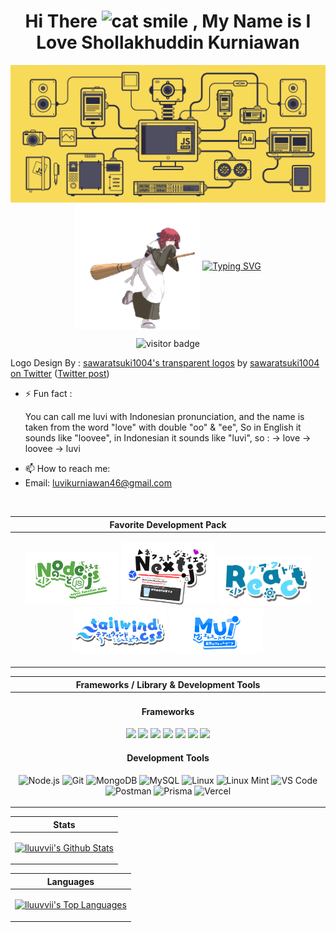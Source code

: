   <h1 align="center">
    Hi There
    <img src="https://raw.githubusercontent.com/Tarikul-Islam-Anik/Animated-Fluent-Emojis/master/Emojis/Smilies/Grinning%20Cat%20with%20Smiling%20Eyes.png" alt="cat smile" width="40" height="40" />
    , My Name is I Love Shollakhuddin Kurniawan
  </h1>
  
  <p align="center">
    <img src="https://github.com/lluuvvii/lluuvvii/blob/main/js.gif" alt="jsgif" >
  <img src="https://github.com/lluuvvii/lluuvvii/blob/main/kohaku-melty-blood.gif" alt="Kohaku" width="200" height="200" align="center" />
  <a href="https://git.io/typing-svg"><img src="https://readme-typing-svg.demolab.com?font=Fira+Code&duration=2000&pause=1000&color=FF4545&background=FFFFFF00&center=false&vCenter=true&random=false&width=435&lines=A+fullstack+web+developer;flexible+and+dynamic+principle;Casual+Gamer;Otaku/Weeb;Classical+Music+Enjoyer" alt="Typing SVG" /></a>
    <p align="center">
      <img src="https://visitor-badge.laobi.icu/badge?page_id=lluuvvii.lluuvvii&left_color=grey&right_color=red&format=true" alt="visitor badge">
    </p>
  <p align="left">Logo Design By : <a href="https://onedrive.live.com/?id=4B3290FB3CEB441A!9144&resid=4B3290FB3CEB441A!9144&ithint=folder&authkey=!ADkelorAY-HPbS4&cid=4b3290fb3ceb441a">sawaratsuki1004's transparent logos</a> by <a href="https://twitter.com/sawaratsuki1004">sawaratsuki1004 on Twitter</a> (<a href="https://twitter.com/sawaratsuki1004/status/1782079506083381657">Twitter post</a>)</p>
  </p>
</p>

- ⚡ Fun fact : <p>
You can call me luvi with Indonesian pronunciation, and the name is taken from the word "love" with double "oo" & "ee", So in English it sounds like "loovee", in Indonesian it sounds like "luvi", so : -> love -> loovee -> luvi
</p>

- 📫 How to reach me:
- Email: luvikurniawan46@gmail.com

<br>

| **Favorite Development Pack** |
|------------------------------|
| <p align="center"> <img src="https://github.com/lluuvvii/lluuvvii/blob/main/Node.js.png" alt="Node.js Logo" width="150" /> <img src="https://github.com/lluuvvii/lluuvvii/blob/main/Next.js.png" alt="Next.js Logo" width="150" /> <img src="https://github.com/lluuvvii/lluuvvii/blob/main/React.png" alt="React Logo" width="150" /> <img src="https://github.com/lluuvvii/lluuvvii/blob/main/Tailwindcss6.png" alt="Tailwind CSS Logo" width="150" /> <img src="https://github.com/lluuvvii/lluuvvii/blob/main/MUIT.png" alt="MUI Logo" width="150" /> </p> |

| **Frameworks / Library & Development Tools** |
|---------------------------------------------|
| <h4 align="center">Frameworks</h4> <p align="center"> <img src="https://img.shields.io/badge/Next-black?style=for-the-badge&logo=next.js&logoColor=white"> <img src="https://img.shields.io/badge/tailwindcss-%2338B2AC.svg?style=for-the-badge&logo=tailwind-css&logoColor=white"> <img src="https://img.shields.io/badge/react-%2320232a.svg?style=for-the-badge&logo=react&logoColor=%2361DAFB"> <img src="https://img.shields.io/badge/express.js-%23404d59.svg?style=for-the-badge&logo=express&logoColor=%2361DAFB"> <img src="https://img.shields.io/badge/bootstrap-%238511FA.svg?style=for-the-badge&logo=bootstrap&logoColor=white"> <img src="https://img.shields.io/badge/MUI-%230081CB.svg?style=for-the-badge&logo=mui&logoColor=white"> <img src="https://img.shields.io/badge/-React%20Query-FF4154?style=for-the-badge&logo=react%20query&logoColor=white"> </p> <h4 align="center">Development Tools</h4> <p align="center"><img src="https://skillicons.dev/icons?i=nodejs&theme=dark" alt="Node.js"> <img src="https://skillicons.dev/icons?i=git&theme=dark" alt="Git"> <img src="https://skillicons.dev/icons?i=mongodb&theme=dark" alt="MongoDB"> <img src="https://skillicons.dev/icons?i=mysql&theme=dark" alt="MySQL"> <img src="https://skillicons.dev/icons?i=linux&theme=dark" alt="Linux"> <img src="https://skillicons.dev/icons?i=mint&theme=dark" alt="Linux Mint"> <img src="https://skillicons.dev/icons?i=vscode&theme=dark" alt="VS Code"> <img src="https://skillicons.dev/icons?i=postman&theme=dark" alt="Postman"> <img src="https://skillicons.dev/icons?i=prisma&theme=dark" alt="Prisma"> <img src="https://skillicons.dev/icons?i=vercel&theme=dark" alt="Vercel"> </p> |

| **Stats** |
|-----------|
| <p align="center"> <a href="https://github.com/lluuvvii/"> <img alt="lluuvvii's Github Stats" src="https://denvercoder1-github-readme-stats.vercel.app/api/?username=lluuvvii&show_icons=true&count_private=true&theme=radical#gh-dark-mode-only&hide_border=true&bg_color=1F222E&title_color=F85D7F&icon_color=F8D866" width="500px"/> </a> </p> |

| **Languages** |
|---------------|
| <p align="center"> <a href="https://github.com/lluuvvii"> <img alt="lluuvvii's Top Languages" src="https://github-readme-stats.vercel.app/api/top-langs/?username=lluuvvii&langs_count=8&layout=donut&theme=radical#gh-dark-mode-only&hide_border=true&bg_color=1F222E&title_color=F85D7F&icon_color=F8D866&hide=Jupyter%20Notebook" width="500px" /> </a> </p> |



<!--
<img alt="snake contribution" src="https://raw.githubusercontent.com/lluuvvii/lluuvvii/output/github-contribution-grid-snake.svg" />
-->

<!--
**lluuvvii/lluuvvii** is a ✨ _special_ ✨ repository because its `README.md` (this file) appears on your GitHub profile.

Here are some ideas to get you started:

- 🔭 I’m currently working on ...
- 🌱 I’m currently learning ...
- 👯 I’m looking to collaborate on ...
- 🤔 I’m looking for help with ...
- 💬 Ask me about ...
- 📫 How to reach me: ...
- 😄 Pronouns: ...
- ⚡ Fun fact: ...
-->
